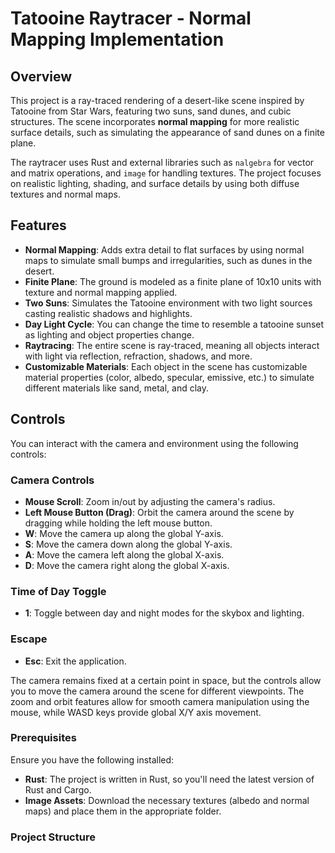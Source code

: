 # Tatooine Raytracer - Normal Mapping Implementation

## Overview

This project is a ray-traced rendering of a desert-like scene inspired by Tatooine from Star Wars, featuring two suns, sand dunes, and cubic structures. The scene incorporates **normal mapping** for more realistic surface details, such as simulating the appearance of sand dunes on a finite plane.

The raytracer uses Rust and external libraries such as `nalgebra` for vector and matrix operations, and `image` for handling textures. The project focuses on realistic lighting, shading, and surface details by using both diffuse textures and normal maps.

## Features

- **Normal Mapping**: Adds extra detail to flat surfaces by using normal maps to simulate small bumps and irregularities, such as dunes in the desert.
- **Finite Plane**: The ground is modeled as a finite plane of 10x10 units with texture and normal mapping applied.
- **Two Suns**: Simulates the Tatooine environment with two light sources casting realistic shadows and highlights.
- **Day Light Cycle**: You can change the time to resemble a tatooine sunset as lighting and object properties change.
- **Raytracing**: The entire scene is ray-traced, meaning all objects interact with light via reflection, refraction, shadows, and more.
- **Customizable Materials**: Each object in the scene has customizable material properties (color, albedo, specular, emissive, etc.) to simulate different materials like sand, metal, and clay.

## Controls

You can interact with the camera and environment using the following controls:

### Camera Controls
- **Mouse Scroll**: Zoom in/out by adjusting the camera's radius.
- **Left Mouse Button (Drag)**: Orbit the camera around the scene by dragging while holding the left mouse button.
- **W**: Move the camera up along the global Y-axis.
- **S**: Move the camera down along the global Y-axis.
- **A**: Move the camera left along the global X-axis.
- **D**: Move the camera right along the global X-axis.

### Time of Day Toggle
- **1**: Toggle between day and night modes for the skybox and lighting.

### Escape
- **Esc**: Exit the application.

The camera remains fixed at a certain point in space, but the controls allow you to move the camera around the scene for different viewpoints. The zoom and orbit features allow for smooth camera manipulation using the mouse, while WASD keys provide global X/Y axis movement.

### Prerequisites

Ensure you have the following installed:

- **Rust**: The project is written in Rust, so you'll need the latest version of Rust and Cargo.
- **Image Assets**: Download the necessary textures (albedo and normal maps) and place them in the appropriate folder.

### Project Structure

